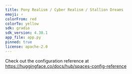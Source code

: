 ```yaml
---
title: Pony Realism / Cyber Realism / Stallion Dreams
emoji: ⚡
colorFrom: red
colorTo: yellow
sdk: gradio
sdk_version: 4.38.1
app_file: app.py
pinned: true
license: apache-2.0
---
```


Check out the configuration reference at https://huggingface.co/docs/hub/spaces-config-reference